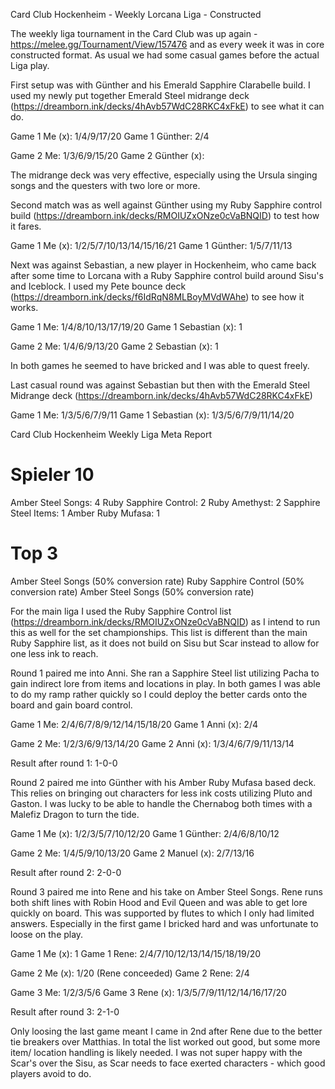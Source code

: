 Card Club Hockenheim - Weekly Lorcana Liga - Constructed

The weekly liga tournament in the Card Club was up again - https://melee.gg/Tournament/View/157476 and as every week it was in core constructed format. As usual we had some casual games before the actual Liga play.

First setup was with Günther and his Emerald Sapphire Clarabelle build. I used my newly put together Emerald Steel midrange deck (https://dreamborn.ink/decks/4hAvb57WdC28RKC4xFkE) to see what it can do.

Game 1 Me (x): 1/4/9/17/20
Game 1 Günther: 2/4

Game 2 Me: 1/3/6/9/15/20
Game 2 Günther (x): 

The midrange deck was very effective, especially using the Ursula singing songs and the questers with two lore or more.

Second match was as well against Günther using my Ruby Sapphire control build (https://dreamborn.ink/decks/RMOIUZxONze0cVaBNQID) to test how it fares.

Game 1 Me (x): 1/2/5/7/10/13/14/15/16/21
Game 1 Günther: 1/5/7/11/13

Next was against Sebastian, a new player in Hockenheim, who came back after some time to Lorcana with a Ruby Sapphire control build around Sisu's and Iceblock. I used my Pete bounce deck (https://dreamborn.ink/decks/f6IdRqN8MLBoyMVdWAhe) to see how it works.

Game 1 Me: 1/4/8/10/13/17/19/20
Game 1 Sebastian (x): 1

Game 2 Me: 1/4/6/9/13/20
Game 2 Sebastian (x): 1

In both games he seemed to have bricked and I was able to quest freely.

Last casual round was against Sebastian but then with the Emerald Steel Midrange deck (https://dreamborn.ink/decks/4hAvb57WdC28RKC4xFkE)

Game 1 Me: 1/3/5/6/7/9/11
Game 1 Sebastian (x): 1/3/5/6/7/9/11/14/20

Card Club Hockenheim Weekly Liga Meta Report

# Spieler 10

Amber Steel Songs: 4
Ruby Sapphire Control: 2
Ruby Amethyst: 2
Sapphire Steel Items: 1
Amber Ruby Mufasa: 1

# Top 3

Amber Steel Songs (50% conversion rate)
Ruby Sapphire Control (50% conversion rate)
Amber Steel Songs (50% conversion rate)

For the main liga I used the Ruby Sapphire Control list (https://dreamborn.ink/decks/RMOIUZxONze0cVaBNQID) as I intend to run this as well for the set championships. This list is different than the main Ruby Sapphire list, as it does not build on Sisu but Scar instead to allow for one less ink to reach.

Round 1 paired me into Anni. She ran a Sapphire Steel list utilizing Pacha to gain indirect lore from items and locations in play. In both games I was able to do my ramp rather quickly so I could deploy the better cards onto the board and gain board control.

Game 1 Me: 2/4/6/7/8/9/12/14/15/18/20
Game 1 Anni (x): 2/4

Game 2 Me: 1/2/3/6/9/13/14/20
Game 2 Anni (x): 1/3/4/6/7/9/11/13/14

Result after round 1: 1-0-0

Round 2 paired me into Günther with his Amber Ruby Mufasa based deck. This relies on bringing out characters for less ink costs utilizing Pluto and Gaston. I was lucky to be able to handle the Chernabog both times with a Malefiz Dragon to turn the tide.

Game 1 Me (x): 1/2/3/5/7/10/12/20
Game 1 Günther: 2/4/6/8/10/12

Game 2 Me: 1/4/5/9/10/13/20
Game 2 Manuel (x): 2/7/13/16

Result after round 2: 2-0-0

Round 3 paired me into Rene and his take on Amber Steel Songs. Rene runs both shift lines with Robin Hood and Evil Queen and was able to get lore quickly on board. This was supported by flutes to which I only had limited answers. Especially in the first game I bricked hard and was unfortunate to loose on the play.

Game 1 Me (x): 1
Game 1 Rene: 2/4/7/10/12/13/14/15/18/19/20

Game 2 Me (x): 1/20 (Rene conceeded)
Game 2 Rene: 2/4

Game 3 Me: 1/2/3/5/6
Game 3 Rene (x): 1/3/5/7/9/11/12/14/16/17/20

Result after round 3: 2-1-0

Only loosing the last game meant I came in 2nd after Rene due to the better tie breakers over Matthias. In total the list worked out good, but some more item/ location handling is likely needed. I was not super happy with the Scar's over the Sisu, as Scar needs to face exerted characters - which good players avoid to do.